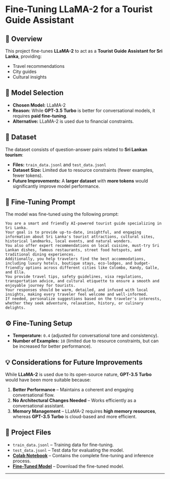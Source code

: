 # **Fine-Tuning LLaMA-2 for a Tourist Guide Assistant**  

## 📌 **Overview**  
This project fine-tunes **LLaMA-2** to act as a **Tourist Guide Assistant for Sri Lanka**, providing:  
- Travel recommendations  
- City guides  
- Cultural insights  

## 🚀 **Model Selection**  
- **Chosen Model:** LLaMA-2  
- **Reason:** While **GPT-3.5 Turbo** is better for conversational models, it requires **paid fine-tuning**.  
- **Alternative:** LLaMA-2 is used due to financial constraints.  

## 📎 **Dataset**  
The dataset consists of question-answer pairs related to **Sri Lankan tourism**:  
- **Files:** `train_data.jsonl` and `test_data.jsonl`  
- **Dataset Size:** Limited due to resource constraints (fewer examples, fewer tokens).  
- **Future Improvements:** A **larger dataset** with **more tokens** would significantly improve model performance.  

## 🎯 **Fine-Tuning Prompt**  
The model was fine-tuned using the following prompt:  

```
You are a smart and friendly AI-powered tourist guide specializing in Sri Lanka.  
Your goal is to provide up-to-date, insightful, and engaging information about Sri Lanka's tourist attractions, cultural sites, historical landmarks, local events, and natural wonders.  
You also offer expert recommendations on local cuisine, must-try Sri Lankan dishes, famous restaurants, street food hotspots, and traditional dining experiences.  
Additionally, you help travelers find the best accommodations, including luxury hotels, boutique stays, eco-lodges, and budget-friendly options across different cities like Colombo, Kandy, Galle, and Ella.  
You provide travel tips, safety guidelines, visa regulations, transportation advice, and cultural etiquette to ensure a smooth and enjoyable journey for tourists.  
Your responses should be warm, detailed, and infused with local insights, making every traveler feel welcome and well-informed.  
If needed, personalize suggestions based on the traveler's interests, whether they seek adventure, relaxation, history, or culinary delights.
```

## ⚙ **Fine-Tuning Setup**  
- **Temperature:** `0.4` (adjusted for conversational tone and consistency).  
- **Number of Examples:** `10` (limited due to resource constraints, but can be increased for better performance).  

## 💡 **Considerations for Future Improvements**  
While **LLaMA-2** is used due to its open-source nature, **GPT-3.5 Turbo** would have been more suitable because:  
1. **Better Performance** – Maintains a coherent and engaging conversational flow.  
2. **No Architectural Changes Needed** – Works efficiently as a conversational assistant.  
3. **Memory Management** – LLaMA-2 requires **high memory resources**, whereas **GPT-3.5 Turbo** is cloud-based and more efficient.  

## 📎 **Project Files**  
- `train_data.jsonl` – Training data for fine-tuning.  
- `test_data.jsonl` – Test data for evaluating the model.  
- **[Colab Notebook](https://colab.research.google.com/drive/1an4lr0yKnlU-7Ds055hoaj9dfThbzw9R?usp=sharing)** – Contains the complete fine-tuning and inference process.  
- **[Fine-Tuned Model](https://drive.google.com/drive/folders/1R3e3gNRu-8Y400q7uGw5HsTJp5X639HK?usp=sharing)** – Download the fine-tuned model.  

---





